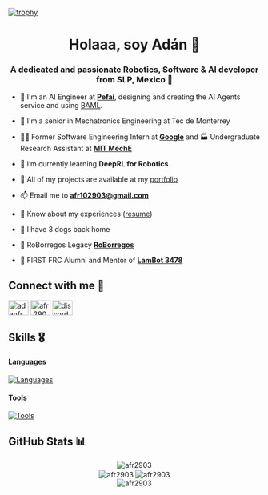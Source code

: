 [![trophy](https://github-profile-trophy.vercel.app/?username=afr2903&theme=dracula&rank=-D,-C,-B,-?&margin-w=10&row=1)](https://github.com/ryo-ma/github-profile-trophy)

<h1 align="center">Holaaa, soy Adán 🤖</h1>
<h3 align="center">A dedicated and passionate Robotics, Software & AI developer from SLP, Mexico 🌮</h3>

<!--
<picture>
  <source media="(prefers-color-scheme: dark)" srcset="https://github-profile-trophy.vercel.app/?username=afr2903&column=5&row=1&margin-w=10&theme=onedark">
  <source media="(prefers-color-scheme: light)" srcset="https://github-profile-trophy.vercel.app/?username=afr2903&column=5&row=1&margin-w=10">
  <img src="https://github-profile-trophy.vercel.app/?username=afr2903&column=5&row=1&margin-w=10&theme=onedark" alt="afr2903" />
</picture>-->

- 🧠 I'm an AI Engineer at [**Pefai**](https://www.pefai.com/home), designing and creating the AI Agents service and using [BAML](https://docs.boundaryml.com/home).

- 📖 I'm a senior in Mechatronics Engineering at Tec de Monterrey

- 🧑‍💻 Former Software Engineering Intern at [**Google**](https://www.linkedin.com/posts/google_meet-ad%C3%A1n-flores-ram%C3%ADrez-a-software-engineering-activity-7234552812561440769-rjeM?utm_source=share&utm_medium=member_desktop) and 🏭 Undergraduate Research Assistant at [**MIT MechE**](https://news.mit.edu/2025/tabletop-factory-box-makes-hands-on-manufacturing-education-more-accessible-0403)

- 🌱 I’m currently learning **DeepRL for Robotics**

- 🧰 All of my projects are available at my [portfolio](https://adanfr.com/)

- 📫 Email me to **afr102903@gmail.com**

- 📄 Know about my experiences ([resume](https://adanfr.com/Adan_Flores_resume.pdf))

- 🐶 I have 3 dogs back home

- 🦾 RoBorregos Legacy [**RoBorregos**](https://github.com/RoBorregos/)

- 🔷 FIRST FRC Alumni and Mentor of [**LamBot 3478**](https://github.com/FRCTeam3478)

<h2 align="left">Connect with me 🤝</h2>
<p align="left">
<a href="https://linkedin.com/in/adanfr" target="blank"><img align="center" src="https://raw.githubusercontent.com/rahuldkjain/github-profile-readme-generator/master/src/images/icons/Social/linked-in-alt.svg" alt="adanfr" height="30" width="40" /></a>
<a href="https://instagram.com/afr.2903" target="blank"><img align="center" src="https://raw.githubusercontent.com/rahuldkjain/github-profile-readme-generator/master/src/images/icons/Social/instagram.svg" alt="afr.2903" height="30" width="40" /></a>
<a href="https://discordapp.com/users/476898916802232323" target="blank"><img align="center" src="https://raw.githubusercontent.com/rahuldkjain/github-profile-readme-generator/master/src/images/icons/Social/discord.svg" alt="discordapp.com/users/476898916802232323" height="30" width="40" /></a>
</p>

<h2>Skills 🎖️</h2>

#### Languages
[![Languages](https://skillicons.dev/icons?i=cpp,py,java,js,cs,kotlin,go,rust,c,elixir,latex,matlab,php)](https://skillicons.dev)

#### Tools
[![Tools](https://skillicons.dev/icons?i=ros,opencv,gcp,tensorflow,unity,sklearn,pytorch,git,docker,linux,arduino,raspberrypi,html,laravel,anaconda,blender,powershell,vscode)](https://skillicons.dev)


<!-- GitHub profile Stats -->
<h2>GitHub Stats 📊</h2>

<div align="center">
  <img align="center" src="https://github-readme-stats.vercel.app/api?username=afr2903&show_icons=true&locale=en&theme=material-palenight&show=reviews,prs_merged_percentage&include_all_commits=true&hide_border=true&rank_icon=default" alt="afr2903" />
</div>

<div align="center">
  <img align="center" src="https://github-readme-streak-stats.herokuapp.com/?user=afr2903&hide_border=true&theme=material-palenight" alt="afr2903" />
  <img align="center" src="https://github-readme-stats.vercel.app/api/top-langs?username=afr2903&hide_border=true&show_icons=true&locale=en&layout=compact&theme=material-palenight&hide=cmake,blade,scss" alt="afr2903" />
</div>

<div align="center">
  <img align="center" src="http://github-profile-summary-cards.vercel.app/api/cards/profile-details?username=afr2903&theme=tokyonight" alt="afr2903" />
</div>
